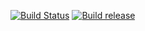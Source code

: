 [![Build Status](https://www.travis-ci.org/genjiXYZ/76_note.svg?branch=master)](https://www.travis-ci.org/genjiXYZ/76_note)
[![Build release](https://img.shields.io/badge/Release-v2.2.0-green)]()